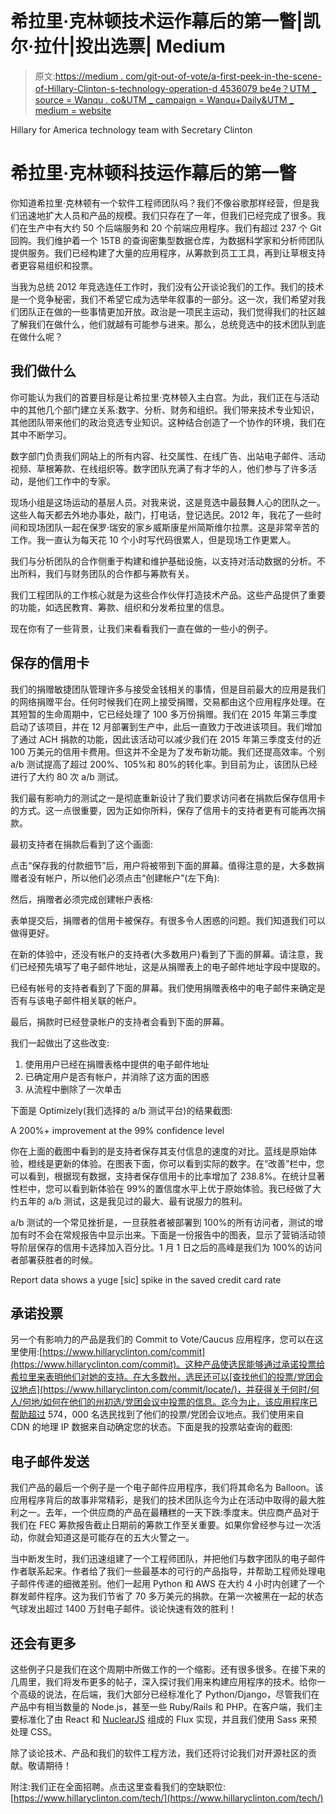# 希拉里·克林顿技术运作幕后的第一瞥|凯尔·拉什|投出选票| Medium

> 原文:[https://medium . com/git-out-of-vote/a-first-peek-in-the-scene-of-Hillary-Clinton-s-technology-operation-d 4536079 be4e？UTM _ source = Wanqu . co&UTM _ campaign = Wanqu+Daily&UTM _ medium = website](https://medium.com/git-out-the-vote/a-first-peek-behind-the-scenes-of-hillary-clinton-s-technology-operation-d4536079be4e?utm_source=wanqu.co&utm_campaign=Wanqu+Daily&utm_medium=website)



Hillary for America technology team with Secretary Clinton



# 希拉里·克林顿科技运作幕后的第一瞥

你知道希拉里·克林顿有一个软件工程师团队吗？我们不像谷歌那样经营，但是我们迅速地扩大人员和产品的规模。我们只存在了一年，但我们已经完成了很多。我们在生产中有大约 50 个后端服务和 20 个前端应用程序。我们有超过 237 个 Git 回购。我们维护着一个 15TB 的查询密集型数据仓库，为数据科学家和分析师团队提供服务。我们已经构建了大量的应用程序，从筹款到员工工具，再到让草根支持者更容易组织和投票。

当我为总统 2012 年竞选连任工作时，我们没有公开谈论我们的工作。我们的技术是一个竞争秘密，我们不希望它成为选举年叙事的一部分。这一次，我们希望对我们团队正在做的一些事情更加开放。政治是一项民主运动，我们觉得我们的社区越了解我们在做什么，他们就越有可能参与进来。那么，总统竞选中的技术团队到底在做什么呢？

## 我们做什么

你可能认为我们的首要目标是让希拉里·克林顿入主白宫。为此，我们正在与活动中的其他几个部门建立关系:数字、分析、财务和组织。我们带来技术专业知识，其他团队带来他们的政治竞选专业知识。这种结合创造了一个协作的环境，我们在其中不断学习。

数字部门负责我们网站上的所有内容、社交属性、在线广告、出站电子邮件、活动视频、草根筹款、在线组织等。数字团队充满了有才华的人，他们参与了许多活动，是他们工作中的专家。

现场小组是这场运动的基层人员。对我来说，这是竞选中最鼓舞人心的团队之一。这些人每天都去外地办事处，敲门，打电话，登记选民。2012 年，我花了一些时间和现场团队一起在保罗·瑞安的家乡威斯康星州简斯维尔拉票。这是非常辛苦的工作。我一直认为每天花 10 个小时写代码很累人，但是现场工作更累人。

我们与分析团队的合作侧重于构建和维护基础设施，以支持对活动数据的分析。不出所料，我们与财务团队的合作都与筹款有关。

我们工程团队的工作核心就是为这些合作伙伴打造技术产品。这些产品提供了重要的功能，如选民教育、筹款、组织和分发希拉里的信息。

现在你有了一些背景，让我们来看看我们一直在做的一些小的例子。

## 保存的信用卡

我们的捐赠敏捷团队管理许多与接受金钱相关的事情，但是目前最大的应用是我们的网络捐赠平台。任何时候我们在网上接受捐赠，交易都由这个应用程序处理。在其短暂的生命周期中，它已经处理了 100 多万份捐赠。我们在 2015 年第三季度启动了该项目，并在 12 月部署到生产中，此后一直致力于改进该项目。我们增加了通过 ACH 捐款的功能，因此该活动可以减少我们在 2015 年第三季度支付的近 100 万美元的信用卡费用。但这并不全是为了发布新功能。我们还提高效率。个别 a/b 测试提高了超过 200%、105%和 80%的转化率。到目前为止，该团队已经进行了大约 80 次 a/b 测试。

我们最有影响力的测试之一是彻底重新设计了我们要求访问者在捐款后保存信用卡的方式。这一点很重要，因为正如你所料，保存了信用卡的支持者更有可能再次捐款。

最初支持者在捐款后看到了这个画面:



点击“保存我的付款细节”后，用户将被带到下面的屏幕。值得注意的是，大多数捐赠者没有帐户，所以他们必须点击“创建帐户”(左下角):



然后，捐赠者必须完成创建帐户表格:



表单提交后，捐赠者的信用卡被保存。有很多令人困惑的问题。我们知道我们可以做得更好。

在新的体验中，还没有帐户的支持者(大多数用户)看到了下面的屏幕。请注意，我们已经预先填写了电子邮件地址，这是从捐赠表上的电子邮件地址字段中提取的。



已经有帐号的支持者看到了下面的屏幕。我们使用捐赠表格中的电子邮件来确定是否有与该电子邮件相关联的帐户。



最后，捐款时已经登录帐户的支持者会看到下面的屏幕。



我们一起做出了这些改变:

1.  使用用户已经在捐赠表格中提供的电子邮件地址
2.  已确定用户是否有帐户，并消除了这方面的困惑
3.  从流程中删除了一次单击

下面是 Optimizely(我们选择的 a/b 测试平台)的结果截图:



A 200%+ improvement at the 99% confidence level



你在上面的截图中看到的是支持者保存其支付信息的速度的对比。蓝线是原始体验，橙线是更新的体验。在图表下面，你可以看到实际的数字。在“改善”栏中，您可以看到，根据现有数据，支持者保存信用卡的比率增加了 238.8%。在统计显著性栏中，您可以看到新体验在 99%的置信度水平上优于原始体验。我已经做了大约五年的 a/b 测试，这是我见过的最大、最有说服力的胜利。

a/b 测试的一个常见挫折是，一旦获胜者被部署到 100%的所有访问者，测试的增加有时不会在常规报告中显示出来。下面是一份报告中的图表，显示了营销活动领导阶层保存的信用卡选择加入百分比。1 月 1 日之后的高峰是我们为 100%的访问者部署获胜者的时候。



Report data shows a yuge [sic] spike in the saved credit card rate



## 承诺投票

另一个有影响力的产品是我们的 Commit to Vote/Caucus 应用程序，您可以在这里使用:[https://www.hillaryclinton.com/commit](https://www.hillaryclinton.com/commit)。这种产品使选民能够通过承诺投票给希拉里来表明他们对她的支持。在大多数州，选民还可以[查找他们的投票/党团会议地点](https://www.hillaryclinton.com/commit/locate/)，并获得关于何时/何人/何地/如何在他们的州初选/党团会议中投票的信息。迄今为止，该应用程序已帮助超过 574，000 名选民找到了他们的投票/党团会议地点。我们使用来自 CDN 的地理 IP 数据来自动确定您的状态。下面是我的投票站查询的截图:



## 电子邮件发送

我们产品的最后一个例子是一个电子邮件应用程序，我们将其命名为 Balloon。该应用程序背后的故事非常精彩，是我们的技术团队迄今为止在活动中取得的最大胜利之一。去年，一个供应商的产品在最糟糕的一天下跌:季度末。供应商产品对于我们在 FEC 筹款报告截止日期前的筹款工作至关重要。如果你曾经参与过一次活动，你就会知道这是可能存在的五大火警之一。

当中断发生时，我们迅速组建了一个工程师团队，并把他们与数字团队的电子邮件作者联系起来。作者给了我们一些最基本的可行的产品指导，并帮助工程师处理电子邮件传递的细微差别。他们一起用 Python 和 AWS 在大约 4 小时内创建了一个群发邮件程序。这为我们节省了 70 多万美元的捐款。在第一次被黑在一起的状态气球发出超过 1400 万封电子邮件。谈论快速有效的胜利！

## 还会有更多

这些例子只是我们在这个周期中所做工作的一个缩影。还有很多很多。在接下来的几周里，我们将发布更多的帖子，深入探讨我们用来构建应用程序的技术。给你一个高级的说法，在后端，我们大部分已经标准化了 Python/Django，尽管我们在产品中有相当数量的 Node.js，甚至一些 Ruby/Rails 和 PHP。在客户端，我们主要标准化了由 React 和 [NuclearJS](https://optimizely.github.io/nuclear-js/) 组成的 Flux 实现，并且我们使用 Sass 来预处理 CSS。

除了谈论技术、产品和我们的软件工程方法，我们还将讨论我们对开源社区的贡献。敬请期待！

附注:我们正在全面招聘。点击这里查看我们的空缺职位:[https://www.hillaryclinton.com/tech/](https://www.hillaryclinton.com/tech/)













